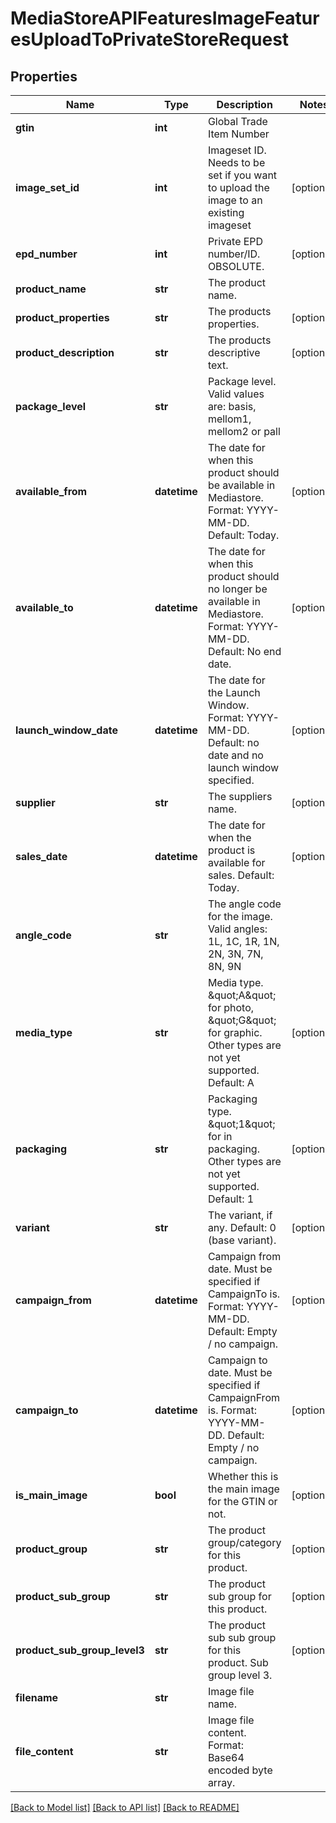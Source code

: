 # MediaStoreAPIFeaturesImageFeaturesUploadToPrivateStoreRequest

## Properties
Name | Type | Description | Notes
------------ | ------------- | ------------- | -------------
**gtin** | **int** | Global Trade Item Number | 
**image_set_id** | **int** | Imageset ID. Needs to be set if you want to upload the image to an existing imageset | [optional] 
**epd_number** | **int** | Private EPD number/ID. OBSOLUTE. | [optional] 
**product_name** | **str** | The product name. | 
**product_properties** | **str** | The products properties. | [optional] 
**product_description** | **str** | The products descriptive text. | [optional] 
**package_level** | **str** | Package level.  Valid values are: basis, mellom1, mellom2 or pall | 
**available_from** | **datetime** | The date for when this product should be available in Mediastore.  Format: YYYY-MM-DD.  Default: Today. | [optional] 
**available_to** | **datetime** | The date for when this product should no longer be available in Mediastore.  Format: YYYY-MM-DD.  Default: No end date. | [optional] 
**launch_window_date** | **datetime** | The date for the Launch Window.  Format: YYYY-MM-DD.  Default: no date and no launch window specified. | [optional] 
**supplier** | **str** | The suppliers name. | [optional] 
**sales_date** | **datetime** | The date for when the product is available for sales.  Default: Today. | [optional] 
**angle_code** | **str** | The angle code for the image.  Valid angles: 1L, 1C, 1R, 1N, 2N, 3N, 7N, 8N, 9N | 
**media_type** | **str** | Media type. \&quot;A\&quot; for photo, \&quot;G\&quot; for graphic. Other types are not yet supported.  Default: A | [optional] 
**packaging** | **str** | Packaging type. \&quot;1\&quot; for in packaging. Other types are not yet supported.  Default: 1 | [optional] 
**variant** | **str** | The variant, if any. Default: 0 (base variant). | [optional] 
**campaign_from** | **datetime** | Campaign from date.  Must be specified if CampaignTo is.  Format: YYYY-MM-DD.  Default: Empty / no campaign. | [optional] 
**campaign_to** | **datetime** | Campaign to date.  Must be specified if CampaignFrom is.  Format: YYYY-MM-DD.  Default: Empty / no campaign. | [optional] 
**is_main_image** | **bool** | Whether this is the main image for the GTIN or not. | [optional] 
**product_group** | **str** | The product group/category for this product. | [optional] 
**product_sub_group** | **str** | The product sub group for this product. | [optional] 
**product_sub_group_level3** | **str** | The product sub sub group for this product.  Sub group level 3. | [optional] 
**filename** | **str** | Image file name. | 
**file_content** | **str** | Image file content.  Format: Base64 encoded byte array. | 

[[Back to Model list]](../README.md#documentation-for-models) [[Back to API list]](../README.md#documentation-for-api-endpoints) [[Back to README]](../README.md)

